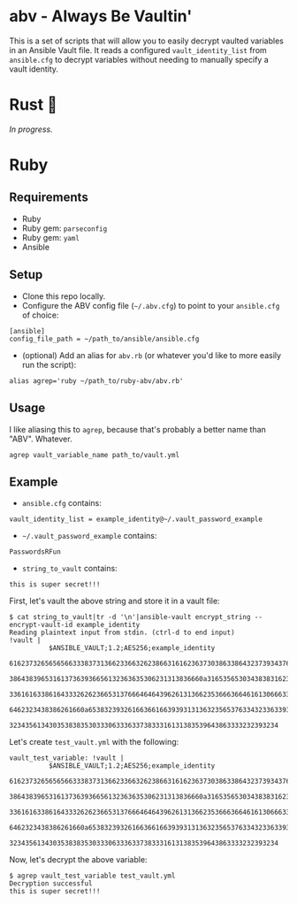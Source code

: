 # abv - Always Be Vaultin'

This is a set of scripts that will allow you to easily decrypt vaulted variables in an Ansible Vault file. It reads a configured `vault_identity_list` from `ansible.cfg` to decrypt variables without needing to manually specify a vault identity.

# Rust 🦀

_In progress._

# Ruby

## Requirements

- Ruby
- Ruby gem: `parseconfig`
- Ruby gem: `yaml`
- Ansible

## Setup

- Clone this repo locally.
- Configure the ABV config file (`~/.abv.cfg`) to point to your `ansible.cfg` of choice:
```
[ansible]
config_file_path = ~/path_to/ansible/ansible.cfg
```
- (optional) Add an alias for `abv.rb` (or whatever you'd like to more easily run the script):
```
alias agrep='ruby ~/path_to/ruby-abv/abv.rb'
```

## Usage

I like aliasing this to `agrep`, because that's probably a better name than "ABV". Whatever.

```
agrep vault_variable_name path_to/vault.yml
```

## Example

- `ansible.cfg` contains:
```
vault_identity_list = example_identity@~/.vault_password_example
```

- `~/.vault_password_example` contains:
```
PasswordsRFun
```

- `string_to_vault` contains:
```
this is super secret!!!
```

First, let's vault the above string and store it in a vault file:

```
$ cat string_to_vault|tr -d '\n'|ansible-vault encrypt_string --encrypt-vault-id example_identity
Reading plaintext input from stdin. (ctrl-d to end input)
!vault |
          $ANSIBLE_VAULT;1.2;AES256;example_identity
          61623732656565663338373136623366326238663161623637303863386432373934376633316136
          3864383965316137363936656132363635306231313836660a316535653034383831623337376662
          33616163386164333262623665313766646464396261313662353666366461613066633063623733
          6462323438386261660a653832393261663661663939313136323565376334323363393161646237
          32343561343035383835303330633363373833316131383539643863333232393234
```

Let's create `test_vault.yml` with the following:
```
vault_test_variable: !vault |
          $ANSIBLE_VAULT;1.2;AES256;example_identity
          61623732656565663338373136623366326238663161623637303863386432373934376633316136
          3864383965316137363936656132363635306231313836660a316535653034383831623337376662
          33616163386164333262623665313766646464396261313662353666366461613066633063623733
          6462323438386261660a653832393261663661663939313136323565376334323363393161646237
          32343561343035383835303330633363373833316131383539643863333232393234
```

Now, let's decrypt the above variable:

```
$ agrep vault_test_variable test_vault.yml
Decryption successful
this is super secret!!!
```
